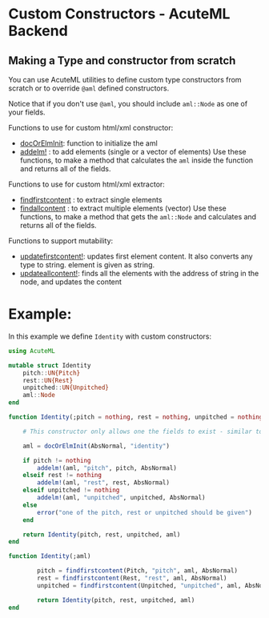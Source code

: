 # Custom Constructors - AcuteML Backend
## Making a Type and constructor from scratch

You can use AcuteML utilities to define custom type constructors from scratch or to override `@aml` defined constructors.

Notice that if you don't use `@aml`, you should include `aml::Node` as one of your fields.

Functions to use for custom html/xml constructor:
- [docOrElmInit](@ref): function to initialize the aml
- [addelm!](@ref) : to add elements (single or a vector of elements)
Use these functions, to make a method that calculates the `aml` inside the function and returns all of the fields.

Functions to use for custom html/xml extractor:
- [findfirstcontent](@ref) : to extract single elements
- [findallcontent](@ref) : to extract multiple elements (vector)
Use these functions, to make a method that gets the `aml::Node` and calculates and returns all of the fields.

Functions to support mutability:
- [updatefirstcontent!](@ref): updates first element content. It also converts any type to string. element is given as string.
- [updateallcontent!](@ref): finds all the elements with the address of string in the node, and updates the content


# Example:
In this example we define `Identity` with custom constructors:
```julia
using AcuteML

mutable struct Identity
    pitch::UN{Pitch}
    rest::UN{Rest}
    unpitched::UN{Unpitched}
    aml::Node
end

function Identity(;pitch = nothing, rest = nothing, unpitched = nothing)

    # This constructor only allows one the fields to exist - similar to choice element in XS

    aml = docOrElmInit(AbsNormal, "identity")

    if pitch != nothing
        addelm!(aml, "pitch", pitch, AbsNormal)
    elseif rest != nothing
        addelm!(aml, "rest", rest, AbsNormal)
    elseif unpitched != nothing
        addelm!(aml, "unpitched", unpitched, AbsNormal)
    else
        error("one of the pitch, rest or unpitched should be given")
    end

    return Identity(pitch, rest, unpitched, aml)
end

function Identity(;aml)

        pitch = findfirstcontent(Pitch, "pitch", aml, AbsNormal)
        rest = findfirstcontent(Rest, "rest", aml, AbsNormal)
        unpitched = findfirstcontent(Unpitched, "unpitched", aml, AbsNormal)

        return Identity(pitch, rest, unpitched, aml)
end
```
